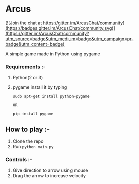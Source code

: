 # Arcus

[![Join the chat at https://gitter.im/ArcusChat/community](https://badges.gitter.im/ArcusChat/community.svg)](https://gitter.im/ArcusChat/community?utm_source=badge&utm_medium=badge&utm_campaign=pr-badge&utm_content=badge)

A simple game made in Python using pygame

### Requirements :-
1. Python(2 or 3)
2. pygame 
      install it by typing

      `sudo apt-get install python-pygame`

       OR

      `pip install pygame`
  
## How to play :-
1. Clone the repo
2. Run `python main.py`

### Controls :-

1. Give direction to arrow using mouse
2. Drag the arrow to increase velocity

